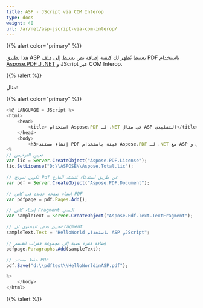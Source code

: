 ```yaml
---
title: ASP - JScript via COM Interop
type: docs
weight: 40
url: /ar/net/asp-jscript-via-com-interop/
---
```

{{% alert color="primary" %}}

هذا تطبيق ASP بسيط يُظهر لك كيفية إضافة نص بسيط إلى ملف PDF باستخدام [Aspose.PDF لـ .NET](/pdf/ar/net/) و JScript عبر COM Interop.

{{% /alert %}}

مثال:

{{% alert color="primary" %}}

```javascript
<%@ LANGUAGE = JScript %>
<html>
    <head>
        <title> استخدام Aspose.PDF لـ .NET في مثال ASP التقليدي</title>
    </head>
    <body>
        <h3>إنشاء مستند PDF عينة باستخدام Aspose.PDF لـ .NET مع ASP التقليدي وJScript</h3>
<%
// تعيين الترخيص
var lic = Server.CreateObject("Aspose.PDF.License");
lic.SetLicense("D:\\ASPOSE\\Aspose.Total.lic");

// تكوين نموذج Pdf عن طريق استدعاء مُنشئه الفارغ
var pdf = Server.CreateObject("Aspose.PDF.Document");

// إنشاء صفحة جديدة في كائن PDF
var pdfpage = pdf.Pages.Add();

// إنشاء كائن Fragment النصي
var sampleText = Server.CreateObject("Aspose.Pdf.Text.TextFragment");

// تعيين بعض المحتوى للFragment
sampleText.Text = "HelloWorld باستخدام ASP وJScript";

// إضافة فقرة نصية إلى مجموعة فقرات القسم
pdfpage.Paragraphs.Add(sampleText);

// حفظ مستند PDF
pdf.Save("d:\\pdftest\\HelloWorldinASP.pdf");

%>
    </body>
</html>
```
{{% /alert %}}
